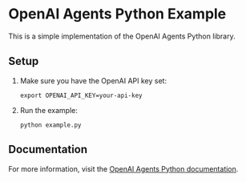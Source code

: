 # OpenAI Agents Python Example

This is a simple implementation of the OpenAI Agents Python library.

## Setup

1. Make sure you have the OpenAI API key set:
   ```
   export OPENAI_API_KEY=your-api-key
   ```

2. Run the example:
   ```
   python example.py
   ```

## Documentation

For more information, visit the [OpenAI Agents Python documentation](https://openai.github.io/openai-agents-python/).